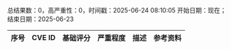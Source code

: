 总结果数：0，高严重性：0，时间戳：2025-06-24 08:10:05
开始日期：现在；结束日期：2025-06-23

| 序号 | CVE ID | 基础评分 | 严重程度 | 描述 | 参考资料 |
|-----|--------|------------|----------|-------------|------------|
